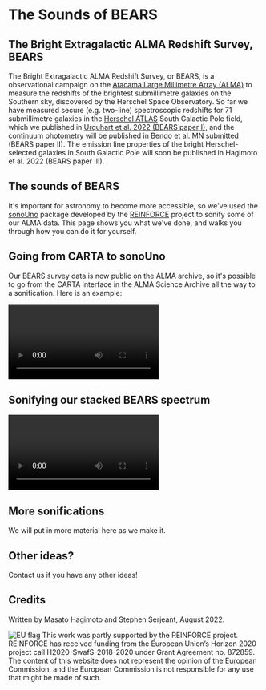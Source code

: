 # The Sounds of BEARS
## The Bright Extragalactic ALMA Redshift Survey, BEARS

The Bright Extragalactic ALMA Redshift Survey, or BEARS, is a observational campaign on the [Atacama Large Millimetre Array (ALMA)](https://almascience.eso.org/) to measure the redshifts of the brightest submillimetre galaxies on the Southern sky, discovered by the Herschel Space Observatory. So far we have measured secure (e.g. two-line) spectroscopic redshifts for 71 submillimetre galaxies in the [Herschel ATLAS](https://www.h-atlas.org/) South Galactic Pole field, which we published in [Urquhart et al. 2022 (BEARS paper I)](https://ui.adsabs.harvard.edu/abs/2022MNRAS.511.3017U/abstract), and the continuum photometry will be published in Bendo et al. MN submitted (BEARS paper II). The emission line properties of the bright Herschel-selected galaxies in South Galactic Pole will soon be published in Hagimoto et al. 2022 (BEARS paper III).  

## The sounds of BEARS

It's important for astronomy to become more accessible, so we've used the [sonoUno](https://www.sonouno.org.ar/) package developed by the [REINFORCE](https://www.reinforceeu.eu/) project to sonify some of our ALMA data. This page shows you what we've done, and walks you through how you can do it for yourself.

## Going from CARTA to sonoUno

Our BEARS survey data is now public on the ALMA archive, so it's possible to go from the CARTA interface in the ALMA Science Archive all the way to a sonification. Here is an example:

<video src="https://user-images.githubusercontent.com/49630165/184367078-e3a23582-bb86-424d-a2ef-ba3c874e2c05.mp4" controls="controls" style="max-width: 730px;">
</video>

## Sonifying our stacked BEARS spectrum

<video src="https://user-images.githubusercontent.com/49630165/184357872-82f50625-d4b0-46be-8c38-4d6f87dfd4ee.mp4" controls="controls" style="max-width: 730px;">
</video>

## More sonifications

We will put in more material here as we make it. 

## Other ideas?
Contact us if you have any other ideas!

## Credits
Written by Masato Hagimoto and Stephen Serjeant, August 2022. 

![EU flag](/sounds-of-bears/docs/assets/eu-flag.png?raw=true) This work was partly supported by the REINFORCE project. REINFORCE has received funding from the European Union’s Horizon 2020 project call H2020-SwafS-2018-2020 under Grant Agreement no. 872859. The content of this website does not represent the opinion of the European Commission, and the European Commission is not responsible for any use that might be made of such.


